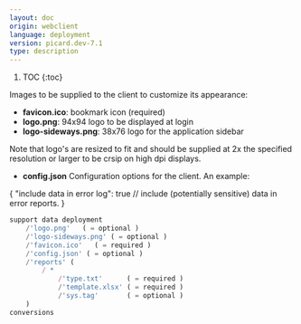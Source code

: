 ```yaml
---
layout: doc
origin: webclient
language: deployment
version: picard.dev-7.1
type: description
---
```


1. TOC
{:toc}

Images to be supplied to the client to customize its appearance:
- **favicon.ico**:         bookmark icon (required)
- **logo.png**:            94x94 logo to be displayed at login
- **logo-sideways.png**:   38x76 logo for the application sidebar

Note that logo's are resized to fit and should be supplied at 2x the specified
resolution or larger to be crsip on high dpi displays.

- **config.json**          Configuration options for the client.
 An example:

{
	"include data in error log": true // include (potentially sensitive) data in error reports.
}
```js
support data deployment
	/'logo.png'   ( = optional )
	/'logo-sideways.png' ( = optional )
	/'favicon.ico'   ( = required )
	/'config.json' ( = optional )
	/'reports' (
		/ *
			/'type.txt'      ( = required )
			/'template.xlsx' ( = required )
			/'sys.tag'       ( = optional )
	)
conversions
```
